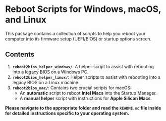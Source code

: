 # Reboot Scripts for Windows, macOS, and Linux

This package contains a collection of scripts to help you reboot your computer into its firmware setup (UEFI/BIOS) or startup options screen.

## Contents

1.  **`reboot2bios_helper_windows/`**: A helper script to assist with rebooting into a legacy BIOS on a Windows PC.
2.  **`reboot2bios_helper_linux/`**: Helper scripts to assist with rebooting into a legacy BIOS on a Linux machine.
3.  **`reboot2bios_mac/`**: Contains two crucial scripts for macOS:
    *   An **automatic** script to reboot **Intel Macs** into the Startup Manager.
    *   A **manual helper** script with instructions for **Apple Silicon Macs**.

**Please navigate to the appropriate folder and read the `README.md` file inside for detailed instructions specific to your operating system.**
